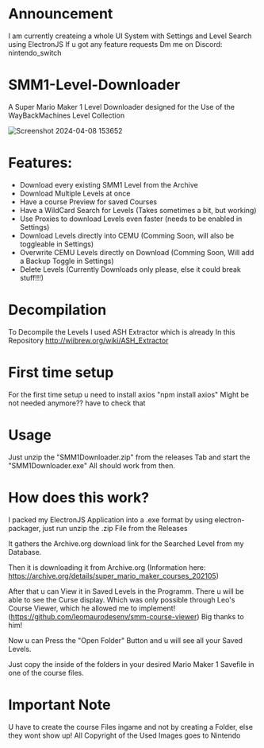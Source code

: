 # Announcement
I am currently createing a whole UI System with Settings and Level Search using ElectronJS
If u got any feature requests Dm me on Discord: nintendo_switch

# SMM1-Level-Downloader
A Super Mario Maker 1 Level Downloader designed for the Use of the WayBackMachines Level Collection

![Screenshot 2024-04-08 153652](https://github.com/HerobrineTV/SMM1-Level-Downloader/assets/70803896/d31ae25c-182e-429e-a553-c74e6e5c4195)

# Features:
- Download every existing SMM1 Level from the Archive
- Download Multiple Levels at once
- Have a course Preview for saved Courses
- Have a WildCard Search for Levels (Takes sometimes a bit, but working)
- Use Proxies to download Levels even faster (needs to be enabled in Settings)
- Download Levels directly into CEMU (Comming Soon, will also be toggleable in Settings)
- Overwrite CEMU Levels directly on Download (Comming Soon, Will add a Backup Toggle in Settings)
- Delete Levels (Currently Downloads only please, else it could break stuff!!!)

# Decompilation
To Decompile the Levels I used ASH Extractor which is already In this Repository
http://wiibrew.org/wiki/ASH_Extractor

# First time setup
For the first time setup u need to install axios
"npm install axios"
Might be not needed anymore?? have to check that

# Usage
Just unzip the "SMM1Downloader.zip" from the releases Tab and start the "SMM1Downloader.exe"
All should work from then.

# How does this work?
I packed my ElectronJS Application into a .exe format by using electron-packager, just run unzip the .zip File from the Releases

It gathers the Archive.org download link for the Searched Level from my Database.

Then it is downloading it from Archive.org
(Information here: https://archive.org/details/super_mario_maker_courses_202105)

After that u can View it in Saved Levels in the Programm.
There u will be able to see the Curse display. Which was only possible through Leo's Course Viewer, which he allowed me to implement!
(https://github.com/leomaurodesenv/smm-course-viewer)
Big thanks to him!

Now u can Press the "Open Folder" Button and u will see all your Saved Levels.

Just copy the inside of the folders in your desired Mario Maker 1 Savefile in one of the course files.

# Important Note
U have to create the course Files ingame and not by creating a Folder, else they wont show up!
All Copyright of the Used Images goes to Nintendo
